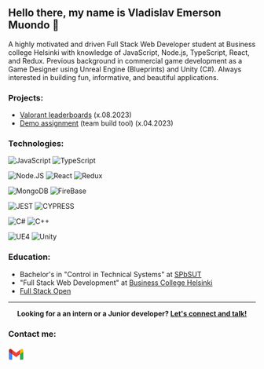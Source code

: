 ## Hello there, my name is Vladislav Emerson Muondo 👋
A highly motivated and driven Full Stack Web Developer student at Business college Helsinki with knowledge of JavaScript, Node.js, TypeScript, React, and Redux. Previous background in commercial game development as a Game Designer using Unreal Engine (Blueprints) and Unity (C#). Always interested in building fun, informative, and beautiful applications.

### Projects:

* <a href="https://github.com/Krazza/Leaderboards_VAL">Valorant leaderboards</a> (x.08.2023)
* <a href="https://github.com/Krazza/Demo_task"> Demo assignment</a> (team build tool) (x.04.2023)

### Technologies:

![JavaScript](https://img.shields.io/badge/JavaScript-F7DF1E?logo=javascript&logoColor=black&style=for-the-badge)
![TypeScript](https://img.shields.io/badge/TypeScript-3178C6?logo=typescript&logoColor=white&style=for-the-badge)

![Node.JS](https://img.shields.io/badge/NODE.js-%2368a063?style=for-the-badge&logo=node.js&logoColor=%233c873a&labelColor=%23303030)
![React](https://img.shields.io/badge/React-61DAFB?logo=react&logoColor=black&style=for-the-badge)
![Redux](https://img.shields.io/badge/REDUX-%23764abc?style=for-the-badge&logo=redux&logoColor=white)

![MongoDB](https://img.shields.io/badge/MongoDB-%23001E2B?style=for-the-badge&logo=mongodb&logoColor=%2300ED64&labelColor=%23001E2B)
![FireBase](https://img.shields.io/badge/firebase-white?style=for-the-badge&logo=firebase&logoColor=%23FFA611&labelColor=white)

![JEST](https://img.shields.io/badge/JEST-white?style=for-the-badge&logo=jest&logoColor=%23C63D14&labelColor=white)
![CYPRESS](https://img.shields.io/badge/CYPRESS-%23A3E7CB?style=for-the-badge&logo=cypress&logoColor=%23007780)

![C#](https://img.shields.io/badge/C%23-%23684D95?style=for-the-badge&logo=csharp&logoColor=white)
![C++](https://img.shields.io/badge/C++-00599C?logo=cplusplus&logoColor=white&style=for-the-badge)

![UE4](https://img.shields.io/badge/Unreal%20Engine-black?style=for-the-badge&logo=unrealengine&logoColor=white)
![Unity](https://img.shields.io/badge/Unity-white?style=for-the-badge&logo=unity&logoColor=black)

### Education:
* Bachelor's in "Control in Technical Systems" at <a href="https://www.sut.ru/eng">SPbSUT</a>
* "Full Stack Web Development" at <a href="https://en.bc.fi/qualifications/full-stack-web-developer-program/">Business College Helsinki</a>
* <a href="https://fullstackopen.com/en/">Full Stack Open</a>

---

<p align="center">
    <b>Looking for a an intern or a Junior developer?
        <a href="https://www.linkedin.com/in/vladislav-muondo-87021a194/">Let's connect and talk!</a>
    </b>
</p>

### Contact me: 

<a href="mailto:muondove@gmail.com">
    <img height="32" align="left" alt="Mail" src="img/icons/gmail.png" />
</a>

